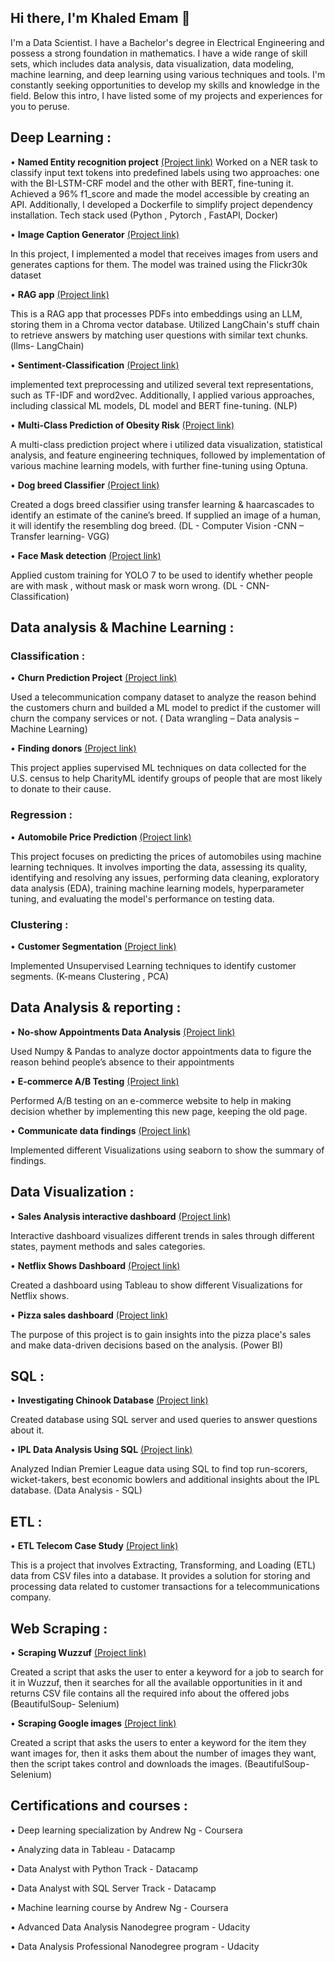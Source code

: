 ## Hi there, I'm Khaled Emam 👋

I'm a Data Scientist. I have a Bachelor's degree in Electrical Engineering and possess a strong foundation in mathematics. I have a wide range of skill sets, which includes data analysis, data visualization, data modeling, machine learning, and deep learning using various techniques and tools. I'm constantly seeking opportunities to develop my skills and knowledge in the field. Below this intro, I have listed some of my projects and experiences for you to peruse.

## Deep Learning :

•	**Named Entity recognition project** [(Project link)](https://github.com/KhaledEemam/Named-Entity-Recognition-NER-)
Worked on a NER task to classify input text tokens into predefined labels using two approaches: one with the BI-LSTM-CRF model and the other with BERT, fine-tuning it. Achieved a 96% f1_score and made the model accessible by creating an API. Additionally, I developed a Dockerfile to simplify project dependency installation. Tech stack used (Python , Pytorch , FastAPI, Docker)


• **Image Caption Generator** [(Project link)](https://github.com/KhaledEemam/image-caption-generator)

In this project, I implemented a model that receives images from users and generates captions for them. The model was trained using the Flickr30k dataset

• **RAG app** [(Project link)](https://github.com/KhaledEemam/Simple-RAG-App)

This is a RAG app that processes PDFs into embeddings using an LLM, storing them in a Chroma vector database. Utilized LangChain's stuff chain to retrieve answers by matching user questions with similar text chunks. (llms- LangChain)

• **Sentiment-Classification** [(Project link)](https://github.com/KhaledEemam/Sentiment-Classification)

implemented text preprocessing and utilized several text representations, such as TF-IDF and word2vec. Additionally, I applied various approaches, including classical ML models, DL model and BERT fine-tuning. (NLP)

• **Multi-Class Prediction of Obesity Risk** [(Project link)](https://www.kaggle.com/code/khalidemam/multi-class-prediction-of-obesity-risk)

A multi-class prediction project where i utilized data visualization, statistical analysis, and feature engineering techniques, followed by implementation of various machine learning models, with further fine-tuning using Optuna.

• **Dog breed Classifier** [(Project link)](https://github.com/KhaledEemam/Dog_breed_classifier_using_CNN)

Created a dogs breed classifier using transfer learning & haarcascades to identify an estimate of the canine’s breed. If supplied an image of a human, it will identify the resembling dog breed. (DL - Computer Vision -CNN – Transfer learning- VGG)

• **Face Mask detection** [(Project link)](https://github.com/KhaledEemam/face_mask_detection_YOLO7_CNN)

Applied custom training for YOLO 7  to be used to identify whether people are with mask , without mask or mask worn wrong. (DL - CNN- Classification)


## Data analysis & Machine Learning :

### Classification :

• **Churn Prediction Project** [(Project link)](https://github.com/KhaledEemam/Churn-Prediction)

Used a telecommunication company dataset to analyze the reason behind the customers churn and builded a ML model to predict if the customer will churn the company services or not. ( Data wrangling – Data analysis – Machine Learning) 

• **Finding donors** [(Project link)](https://github.com/KhaledEemam/finding-donors)

This project applies supervised ML techniques on data collected for the U.S. census to help CharityML identify groups of people that are most likely to donate to their cause.

### Regression :

• **Automobile Price Prediction** [(Project link)](https://github.com/KhaledEemam/automobile_prices_prediction)

This project focuses on predicting the prices of automobiles using machine learning techniques. It involves importing the data, assessing its quality, identifying and resolving any issues, performing data cleaning, exploratory data analysis (EDA), training machine learning models, hyperparameter tuning, and evaluating the model's performance on testing data.

### Clustering :

• **Customer Segmentation** [(Project link)](https://github.com/KhaledEemam/customers-segmentation)

Implemented Unsupervised Learning techniques to identify customer segments. (K-means Clustering , PCA)

## Data Analysis & reporting :

• **No-show Appointments Data Analysis** [(Project link)](https://github.com/KhaledEemam/Udacity_analyzing_no_show_appointments_data)

Used Numpy & Pandas to analyze doctor appointments data to figure the reason behind people’s absence to their appointments

• **E-commerce A/B Testing** [(Project link)](https://github.com/KhaledEemam/udacity_analyze_AB_Test_results)

Performed A/B testing on an e-commerce website to help in making decision whether by implementing this new page, keeping the old page.

• **Communicate data findings** [(Project link)](https://github.com/KhaledEemam/Udacity_Communicate_data-findings)

Implemented different Visualizations using seaborn to show the summary of findings.

## Data Visualization :

• **Sales Analysis interactive dashboard** [(Project link)](https://github.com/KhaledEemam/sales_analysis_interactive_tableau)

Interactive dashboard visualizes different trends in sales through different states, payment methods and sales categories.

• **Netflix Shows Dashboard** [(Project link)](https://github.com/KhaledEemam/netflix_dashboard_tableau)

Created a dashboard using Tableau to show different Visualizations for Netflix shows.

• **Pizza sales dashboard** [(Project link)](https://github.com/KhaledEemam/pizza_sales_dashboard/tree/master)

The purpose of this project is to gain insights into the pizza place's sales and make data-driven decisions based on the analysis. (Power BI)

## SQL :

• **Investigating Chinook Database** [(Project link)](https://github.com/KhaledEemam/chinook_database_sql_server)

Created database using SQL server and used queries to answer questions about it.

• **IPL Data Analysis Using SQL** [(Project link)](https://github.com/KhaledEemam/exploring_IPL_database_with_SQL)

 Analyzed Indian Premier League data using SQL to find top run-scorers, wicket-takers, best economic bowlers and additional insights about the IPL database. (Data Analysis - SQL)

## ETL :

• **ETL Telecom Case Study** [(Project link)](https://github.com/KhaledEemam/ETL-Telecom_Case_Study)

This is a project that involves Extracting, Transforming, and Loading (ETL) data from CSV files into a database. It provides a solution for storing and processing data related to customer transactions for a telecommunications company.

## Web Scraping :

•	**Scraping Wuzzuf** [(Project link)](https://github.com/KhaledEemam/web_scraping_wuzzuf-)

Created a script that asks the user to enter a keyword for a job to search for it in Wuzzuf, then it searches for all the available opportunities in it and returns CSV file contains all the required info about the offered jobs (BeautifulSoup- Selenium)

•	**Scraping Google images** [(Project link)](https://github.com/KhaledEemam/web_scraping_downloading_images)

Created a script that asks the users to enter a keyword for the item they want images for, then it asks them about the number of images they want, then the script takes control and downloads the images. (BeautifulSoup- Selenium)


## Certifications and courses :

• Deep learning specialization by Andrew Ng - Coursera

• Analyzing data in Tableau - Datacamp

• Data Analyst with Python Track - Datacamp

• Data Analyst with SQL Server Track - Datacamp

• Machine learning course by Andrew Ng - Coursera

• Advanced Data Analysis Nanodegree program - Udacity

• Data Analysis Professional Nanodegree program - Udacity
